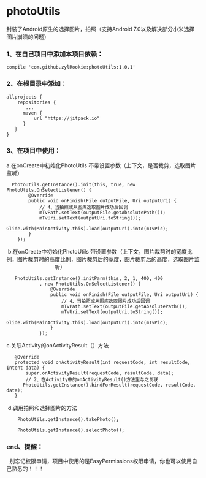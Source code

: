 # photoUtils
封装了Android原生的选择图片，拍照（支持Android 7.0以及解决部分小米选择图片崩溃的问题）

### 1、在自己项目中添加本项目依赖：

    compile 'com.github.zylRookie:photoUtils:1.0.1'

### 2、在根目录中添加：

    allprojects {
        repositories {
           ...
          maven {
              url "https://jitpack.io"
          }
       }
    }
  
 ### 3、在项目中使用：
 
  a.在onCreate中初始化PhotoUtils 不带设置参数（上下文，是否裁剪，选取图片监听）
      
      PhotoUtils.getInstance().init(this, true, new PhotoUtils.OnSelectListener() {
            @Override
            public void onFinish(File outputFile, Uri outputUri) {
                // 4、当拍照或从图库选取图片成功后回调
                mTvPath.setText(outputFile.getAbsolutePath());
                mTvUri.setText(outputUri.toString());
                Glide.with(MainActivity.this).load(outputUri).into(mIvPic);
            }
        });
        
  b.在onCreate中初始化PhotoUtils 带设置参数（上下文，图片裁剪时的宽度比例，图片裁剪时的高度比例，图片裁剪后的宽度，图片裁剪后的高度，选取图片监                                  听）
  
       PhotoUtils.getInstance().initParm(this, 2, 1, 400, 400
                , new PhotoUtils.OnSelectListener() {
                    @Override
                    public void onFinish(File outputFile, Uri outputUri) {
                        // 4、当拍照或从图库选取图片成功后回调
                        mTvPath.setText(outputFile.getAbsolutePath());
                        mTvUri.setText(outputUri.toString());
                        Glide.with(MainActivity.this).load(outputUri).into(mIvPic);
                    }
                });
                
                
  c.关联Activity的onActivityResult（）方法
   
       @Override
       protected void onActivityResult(int requestCode, int resultCode, Intent data) {
           super.onActivityResult(requestCode, resultCode, data);
           // 2、在Activity中的onActivityResult()方法里与之关联
          PhotoUtils.getInstance().bindForResult(requestCode, resultCode, data);
       }
       
  d.调用拍照和选择图片的方法
   
        PhotoUtils.getInstance().takePhoto();
        
        PhotoUtils.getInstance().selectPhoto();
        
 ### end、提醒：
 
   别忘记权限申请，项目中使用的是EasyPermissions权限申请，你也可以使用自己熟悉的！！！
     
     

